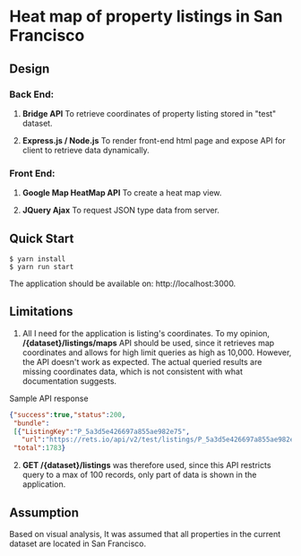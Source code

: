 # Heat map of property listings in San Francisco

## Design
### Back End:

 1. **Bridge API** To retrieve coordinates of property listing stored in "test" dataset.

 2. **Express.js / Node.js** To render front-end html page and expose API for client to retrieve data dynamically.

### Front End:
 1. **Google Map HeatMap API** To create a heat map view.
 
 2. **JQuery Ajax** To request JSON type data from server.

## Quick Start

    $ yarn install 
    $ yarn run start
The application should be available on: http://localhost:3000.
    
## Limitations
1. All I need for the application is listing's coordinates. To my opinion, **/{dataset}/listings/maps** API should be used, since it retrieves map coordinates and allows for high limit queries as high as 10,000. However, the API doesn't work as expected. The actual queried results are missing coordinates data, which is not consistent with what documentation suggests. 

Sample API response
```json
{"success":true,"status":200,
 "bundle":
 [{"ListingKey":"P_5a3d5e426697a855ae982e75",
   "url":"https://rets.io/api/v2/test/listings/P_5a3d5e426697a855ae982e75"}],
 "total":1783}
```

2. **GET /{dataset}/listings** was therefore used, since this API restricts query to a max of 100 records, only part of data is shown in the application.

## Assumption
Based on visual analysis, It was assumed that all properties in the current dataset are located in San Francisco.
